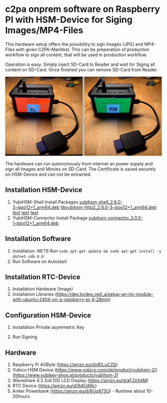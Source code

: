 
# c2pa onprem software on Raspberry PI with HSM-Device for Siging Images/MP4-Files
This hardware setup offers the possibility to sign Images (JPG) and MP4-Files with given C2PA-Manifest.
This can be preperation of production workflow to sign all content, that will be used in production workflow.

Operation is easy. 
Simply inject SD-Card to Reader and wait for Siging all content on SD-Card. Once finished you can remove SD-Card from Reader.

![image](doc/ovw.jpg)

The hardware can run autonomously from internet an power supply and sign all Images and Movies on SD-Card.
The Certificate is saved securely on HSM-Device and can not be extracted.

## Installation HSM-Device
1. YubiHSM-Shell
Install Packages [yubihsm-shell_2.6.0-3~bpo12+1_arm64.deb](yubi_arm64/yubihsm-shell_2.6.0-3~bpo12+1_arm64.deb) [libyubihsm-http2_2.6.0-3~bpo12+1_arm64.deb](yubi_arm64/libyubihsm-http2_2.6.0-3~bpo12+1_arm64.deb) [text](yubi_arm64/libyubihsm-usb2_2.6.0-3~bpo12+1_arm64.deb) [text](yubi_arm64/libyubihsm2_2.6.0-3~bpo12+1_arm64.deb) [text](yubi_arm64/libykhsmauth2_2.6.0-3~bpo12+1_arm64.deb)
2. YubiHSM-Connector
Install Package [yubihsm-connector_3.0.5-1~bpo12+1_arm64.deb](yubi_arm64/yubihsm-connector_3.0.5-1~bpo12+1_arm64.deb)

## Installation Software
1. Installation .NET8
Run `sudo apt-get update && sudo apt-get install -y dotnet-sdk-8.0`
2. Run Software on Autostart

## Installation RTC-Device
1. Installation Hardware
(Image)
2. Installation Libraries (https://dev.to/dev_neil_a/setup-an-rtc-module-with-ubuntu-2404-on-a-raspberry-pi-4-28mm)

## Configuration HSM-Device
1. Installation Private asymmetric Key

2. Run Signing

## Hardware
1. Raspberry Pi 4GByte (https://amzn.eu/d/dDLuCZQ)
2. Yubico HSM Device (https://www.yubico.com/de/product/yubihsm-2/) (https://www.yubikey-shop.at/products/yubihsm-2)
3. Waveshare 4.3 Zoll DSI LCD Display (https://amzn.eu/d/aFZp54M)
4. RTC Device (https://amzn.eu/d/9dlUARc)
5. Anker Powerbank (https://amzn.eu/d/6Uq873U) - Runtime about 10-20hours
